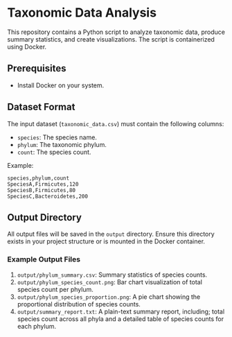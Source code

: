 # Taxonomic Data Analysis

This repository contains a Python script to analyze taxonomic data, produce summary statistics, and create visualizations. The script is containerized using Docker.

## Prerequisites

- Install Docker on your system.

## Dataset Format

The input dataset (`taxonomic_data.csv`) must contain the following columns:
- `species`: The species name.
- `phylum`: The taxonomic phylum.
- `count`: The species count.

Example:

```csv
species,phylum,count
SpeciesA,Firmicutes,120
SpeciesB,Firmicutes,80
SpeciesC,Bacteroidetes,200
```
## Output Directory

All output files will be saved in the `output` directory. Ensure this directory exists in your project structure or is mounted in the Docker container.

### Example Output Files

1. `output/phylum_summary.csv`: Summary statistics of species counts.
2. `output/phylum_species_count.png`: Bar chart visualization of total species count per phylum.
3. `output/phylum_species_proportion.png`: A pie chart showing the proportional distribution of species counts.
4. `output/summary_report.txt`: A plain-text summary report, including; total species count across all phyla and a detailed table of species counts for each phylum.
